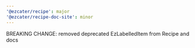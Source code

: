 ```yaml
---
'@ezcater/recipe': major
'@ezcater/recipe-doc-site': minor
---
```


BREAKING CHANGE: removed deprecated EzLabelledItem from Recipe and docs
